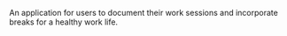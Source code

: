 
An application for users to document their work sessions and incorporate breaks for a healthy work life.

